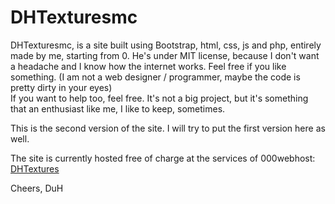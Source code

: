 # DHTexturesmc
DHTexturesmc, is a site built using Bootstrap, html, css, js and php, entirely made by me, starting from 0.
He's under MIT license, because I don't want a headache and I know how the internet works. Feel free if you like something. (I am not a web designer / programmer, maybe the code is pretty dirty in your eyes)  
If you want to help too, feel free. It's not a big project, but it's something that an enthusiast like me, I like to keep, sometimes.

This is the second version of the site. I will try to put the first version here as well.

The site is currently hosted free of charge at the services of 000webhost:  
[DHTextures](https://dhtexturesmc.000webhostapp.com)


Cheers,
DuH
